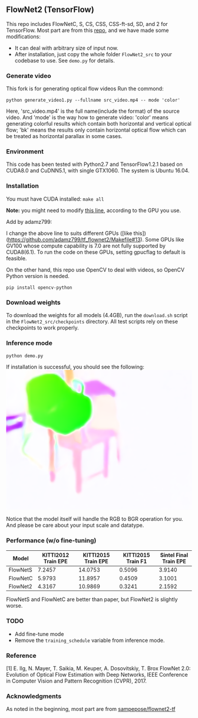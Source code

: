 ## FlowNet2 (TensorFlow)

This repo includes FlowNetC, S, CS, CSS, CSS-ft-sd, SD, and 2 for TensorFlow. Most part are from this [repo](https://github.com/sampepose/flownet2-tf), and we have made some modifications:
* It can deal with arbitrary size of input now.
* After installation, just copy the whole folder `FlowNet2_src` to your codebase to use. See `demo.py` for details.

### Generate video
This fork is for generating optical flow videos
Run the commond: 
```
python generate_video1.py --fullname src_video.mp4 -- mode 'color'
```

Here, 'src_video.mp4' is the full name(include the format) of the source video. 
And 'mode' is the way how to generate video: 'color' means generating colorful results which contain both horizontal and vertical optical flow; 'bk' means the results only contain horizontal optical flow which can be treated as horizontal parallax in some cases.

### Environment

This code has been tested with Python2.7 and TensorFlow1.2.1 based on CUDA8.0 and CuDNN5.1, with single GTX1060. The system is Ubuntu 16.04.

### Installation

You must have CUDA installed: `make all`

**Note:** you might need to modify [this line](https://github.com/vt-vl-lab/tf_flownet2/blob/master/Makefile#L13), according to the GPU you use.

Add by adamz799:

I change the above line to suits different GPUs ([like this])(https://github.com/adamz799/tf_flownet2/Makefile#13). Some GPUs like GV100 whose compute capability is 7.0 are not fully supported by CUDA8(6.1). To run the code on these GPUs, setting gpucflag to default is feasible.

On the other hand, this repo use OpenCV to deal with videos, so OpenCV Python version is needed.
```
pip install opencv-python
```

### Download weights
To download the weights for all models (4.4GB), run the `download.sh` script in the `FlowNet2_src/checkpoints` directory. All test scripts rely on these checkpoints to work properly.


### Inference mode

```
python demo.py
```

If installation is successful, you should see the following:
![FlowNet2 Sample Prediction](/FlowNet2_src/example/0flow-pred-flownet2.png?raw=true)

Notice that the model itself will handle the RGB to BGR operation for you. And please be care about your input scale and datatype.


### Performance (w/o fine-tuning)

| Model       | KITTI2012 Train EPE     |  KITTI2015 Train EPE     |  KITTI2015 Train F1     |  Sintel Final Train EPE |
|-------------|--------|--------|--------|--------|
| FlowNetS       | 7.2457     |  14.0753     |  0.5096     |  3.9140     |
| FlowNetC       | 5.9793    |  11.8957     |  0.4509     |  3.1001     |
| FlowNet2       | 4.3167     |  10.9869     |  0.3241     |  2.1592     |

FlowNetS and FlowNetC are better than paper, but FlowNet2 is slightly worse.

### TODO
* Add fine-tune mode
* Remove the `training_schedule` variable from inference mode.


### Reference
[1] E. Ilg, N. Mayer, T. Saikia, M. Keuper, A. Dosovitskiy, T. Brox
FlowNet 2.0: Evolution of Optical Flow Estimation with Deep Networks,
IEEE Conference in Computer Vision and Pattern Recognition (CVPR), 2017.

### Acknowledgments
As noted in the beginning, most part are from [sampepose/flownet2-tf](https://github.com/sampepose/flownet2-tf)
